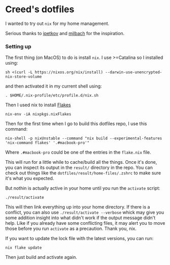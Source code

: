 # Creed's dotfiles

I wanted to try out `nix` for my home management.

Serious thanks to [ipetkov](https://github.com/ipetkov/dotfiles) and [mjlbach](https://github.com/mjlbach/nix-dotfiles) for the inspiration.

### Setting up

The first thing (on MacOS) to do is install `nix`. I use >=Catalina so I installed using:

```
sh <(curl -L https://nixos.org/nix/install) --darwin-use-unencrypted-nix-store-volume
```

 and then activated it in my current shell using:

```
. $HOME/.nix-profile/etc/profile.d/nix.sh
```

Then I used nix to install [Flakes](https://nixos.wiki/wiki/Flakes)
```
nix-env -iA nixpkgs.nixFlakes
```

Then for the first time when I go to build this dotfiles repo, I use this command:

```
nix-shell -p nixUnstable --command "nix build --experimental-features 'nix-command flakes' '.#macbook-pro'"
```

Where `.#macbook-pro` could be one of the entries in the `flake.nix` file.

This will run for a little while to cache/build all the things. Once it's done, you can inspect its output in the `result/` directory in the repo. You can check out things like the `dotfiles/result/home-files/.zshrc` to make sure it's what you expected.

But nothin is actually active in your home until you run the `activate` script:

```
./result/activate
```

This will then link everything up into your home directory. If there is a conflict, you can also use `./result/activate --verbose` whick may give you some addition insight into what didn't work if the output message didn't help. Like if you already have some conflicting files, it may alert you to move those before you run `activate` as a precaution. Thank you, nix.

If you want to update the lock file with the latest versions, you can run:

```
nix flake update
```

Then just build and activate again.


